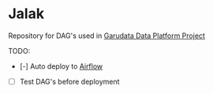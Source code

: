 # Jalak

Repository for DAG's used in [Garudata Data Platform Project][url-garudata]


TODO:
- [-] Auto deploy to [Airflow][url-garudata-airflow]
- [ ] Test DAG's before deployment


<!-- Links -->

[url-garudata]: https://github.com/stndn/garudata "Garudata Data Platform"
[url-garudata-airflow]: https://flow.71182141.xyz/ "Garudata - Airflow"
